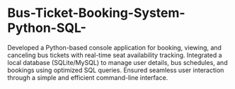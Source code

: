 # Bus-Ticket-Booking-System-Python-SQL-
Developed a Python-based console application for booking, viewing, and canceling bus tickets with real-time seat availability tracking. Integrated a local database (SQLite/MySQL) to manage user details, bus schedules, and bookings using optimized SQL queries. Ensured seamless user interaction through a simple and efficient command-line interface.
